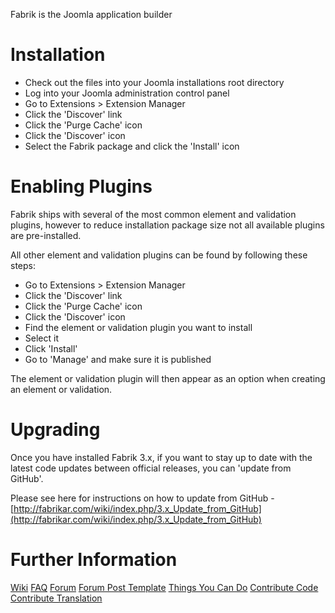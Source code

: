 Fabrik is the Joomla application builder

Installation
================

- Check out the files into your Joomla installations root directory
- Log into your Joomla administration control panel
- Go to Extensions > Extension Manager
- Click the 'Discover' link
- Click the 'Purge Cache' icon 
- Click the 'Discover' icon
- Select the Fabrik package and click the 'Install' icon

Enabling Plugins
================

Fabrik ships with several of the most common element and validation plugins, however to reduce installation package size not all available plugins are pre-installed.

All other element and validation plugins can be found by following these steps:

- Go to Extensions > Extension Manager
- Click the 'Discover' link
- Click the 'Purge Cache' icon 
- Click the 'Discover' icon
- Find the element or validation plugin you want to install
- Select it
- Click 'Install'
- Go to 'Manage' and make sure it is published

The element or validation plugin will then appear as an option when creating an element or validation.

Upgrading
================

Once you have installed Fabrik 3.x, if you want to stay up to date with the latest code updates between official releases, you can 'update from GitHub'.

Please see here for instructions on how to update from GitHub - [http://fabrikar.com/wiki/index.php/3.x_Update_from_GitHub](http://fabrikar.com/wiki/index.php/3.x_Update_from_GitHub)


Further Information
================

[Wiki](http://fabrikar.com/wiki)
[FAQ](http://fabrikar.com/wiki/index.php/3.x_FAQ)
[Forum](http://fabrikar.com/forums/)
[Forum Post Template](http://fabrikar.com/wiki/index.php/3.x_Forum_Post_Template)
[Things You Can Do](http://fabrikar.com/wiki/index.php/Things_You_Can_Do)
[Contribute Code](http://fabrikar.com/wiki/index.php/Contribute_Code)
[Contribute Translation](http://fabrikar.com/wiki/index.php/3.x_Translation)